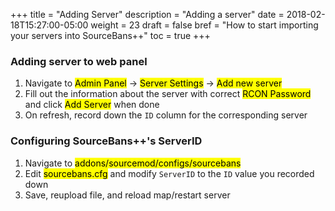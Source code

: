 +++
title = "Adding Server"
description = "Adding a server"
date = 2018-02-18T15:27:00-05:00
weight = 23
draft = false
bref = "How to start importing your servers into SourceBans++"
toc = true
+++

### Adding server to web panel

1. Navigate to <mark>Admin Panel</mark> -> <mark>Server Settings</mark> -> <mark>Add new server</mark>
2. Fill out the information about the server with correct <mark>RCON Password</mark> and click <mark>Add Server</mark> when done
3. On refresh, record down the `ID` column for the corresponding server

### Configuring SourceBans++'s ServerID

1. Navigate to <mark>addons/sourcemod/configs/sourcebans</mark>
2. Edit <mark>sourcebans.cfg</mark> and modify `ServerID` to the `ID` value you recorded down
3. Save, reupload file, and reload map/restart server
